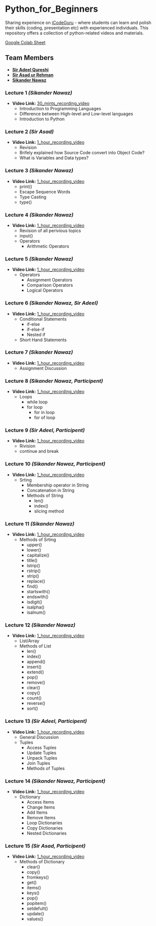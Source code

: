 # Python_for_Beginners
Sharing experience on [iCodeGuru](https://icodeguru.weebly.com/) - where students can learn and polish their skills (coding, presentation etc) with experienced individuals. This repository offers a collection of python-related videos and materials.

[Google Colab Sheet](https://colab.research.google.com/drive/1MZQSbFPSa0z5cddZoeFAYBf1SvvAtXcD?usp=sharing)

## Team Members 
- **[Sir Adeel Qureshi](https://www.linkedin.com/in/adeelrqureshi/)**
- **[Sir Asad ur Rehman](https://www.linkedin.com/in/asadurrahman1/)**
- **[Sikander Nawaz](https://www.linkedin.com/in/sikander-nawaz/)**

### Lecture 1 <i>(Sikander Nawaz)</i>
- **Video Link:** [30_mints_recording_video](https://www.facebook.com/watch/live/?ref=watch_permalink&v=26001124209474858)
  * Introduction to Programming Languages 
  * Difference between High-level and Low-level languages 
  * Introduction to Python

### Lecture 2 <i>(Sir Asad)</i>
- **Video Link:** [1_hour_recording_video](https://www.facebook.com/watch/live/?ref=watch_permalink&v=1848174179033228)
  * Revision
  * Brifely explained how Source Code convert into Object Code?
  * What is Variables and Data types?

### Lecture 3 <i>(Sikander Nawaz)</i>
- **Video Link:** [1_hour_recording_video](https://www.facebook.com/iCodeguru/videos/679732697568040/)
  * print()
  * Escape Sequence Words 
  * Type Casting
  * type()

### Lecture 4 <i>(Sikander Nawaz)</i>
- **Video Link:** [1_hour_recording_video](https://www.facebook.com/iCodeguru/videos/807386234593860)
  * Revision of all perivious topics
  * input() 
  * Operators
     * Arithmetic Operators

### Lecture 5 <i>(Sikander Nawaz)</i>
- **Video Link:** [1_hour_recording_video](https://www.facebook.com/iCodeguru/videos/1106353910444433/)
  * Operators
     * Assignment Operators
     * Comparison Operators
     * Logical Operators

### Lecture 6 <i>(Sikander Nawaz, Sir Adeel)</i>
- **Video Link:** [1_hour_recording_video](https://www.facebook.com/iCodeguru/videos/398426393102928/)
  * Conditional Statements
     * if-else
     * if-else-if
     * Nested if
  * Short Hand Statements

### Lecture 7 <i>(Sikander Nawaz)</i>
- **Video Link:** [1_hour_recording_video](https://www.facebook.com/iCodeguru/videos/1479249049661395)
  * Assignment Discussion
 
### Lecture 8 <i>(Sikander Nawaz, Participent)</i>
- **Video Link:** [1_hour_recording_video](https://www.facebook.com/iCodeguru/videos/972583270741978)
  * Loops
    * while loop
    * for loop
      * for in loop
      * for of loop

### Lecture 9 <i>(Sir Adeel, Participent)</i>
- **Video Link:** [1_hour_recording_video](https://www.facebook.com/watch/live/?ref=search&v=1672682236805438)
  * Rivision
  * continue and break

### Lecture 10 <i>(Sikander Nawaz, Participent)</i>
- **Video Link:** [1_hour_recording_video](https://www.facebook.com/iCodeguru/videos/833295672163520)
  * Srting
    * Membership operator in String
    * Concatenation in String
    * Methods of String
      * len()
      * index()
      * slicing method

### Lecture 11 <i>(Sikander Nawaz)</i>
- **Video Link:** [1_hour_recording_video](https://www.facebook.com/iCodeguru/videos/418559850938536)
  * Methods of Srting
    * upper()
    * lower()
    * capitalize()
    * title()
    * lstrip()
    * rstrip()
    * strip()
    * replace()
    * find()
    * startswith()
    * endswith()
    * isdigit()
    * isalpha()
    * isalnum()

### Lecture 12 <i>(Sikander Nawaz)</i>
- **Video Link:** [1_hour_recording_video](https://www.facebook.com/iCodeguru/videos/843085670975206)
  * List/Array
  * Methods of List
    * len()
    * index()
    * append()
    * insert()
    * extend()
    * pop()
    * remove()
    * clear()
    * copy()
    * count()
    * reverse()
    * sort()

<!-- ### Lecture 13 <i>(Sikander Nawaz, Participent)</i>
- **Video Link:** [1_hour_recording_video](https://www.facebook.com/iCodeguru/videos/3747975482126731/)
  * General Discussion
  * Sets
    * Access Tuples
    * Update Tuples
    * Unpack Tuples
    * Join Tuples
    * Methods of Tuples -->

### Lecture 13 <i>(Sir Adeel, Participent)</i>
- **Video Link:** [1_hour_recording_video](https://www.facebook.com/iCodeguru/videos/244567812053137)
  * General Discussion
  * Tuples
    * Access Tuples
    * Update Tuples
    * Unpack Tuples
    * Join Tuples
    * Methods of Tuples

### Lecture 14 <i>(Sikander Nawaz, Participent)</i>
- **Video Link:** [1_hour_recording_video](https://www.facebook.com/iCodeguru/videos/909017944309552)
  * Dictionary
    * Access Items
    * Change Items
    * Add Items
    * Remove Items
    * Loop Dictionaries
    * Copy Dictionaries
    * Nested Dictionaries

### Lecture 15 <i>(Sir Asad, Participent)</i>
- **Video Link:** [1_hour_recording_video](https://www.facebook.com/watch/live/?ref=watch_permalink&v=476920554683550)
  * Methods of Dictionary
    * clear()
    * copy()
    * fromkeys()
    * get()
    * items()
    * keys()
    * pop()
    * popitem()
    * setdefult()
    * update()
    * values()
